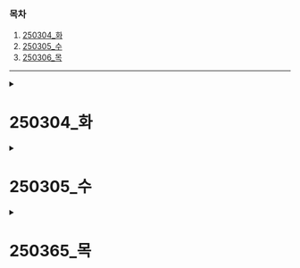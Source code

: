 ### 목차
1. [250304_화](#250304_화)
2. [250305_수](#250305_수)
3. [250306_목](#250306_목)

---
<details>
  <summary><h1>250304_화</h1></summary>

## 1. PM특강_프로젝트 갈등관리 전략
1. 문제해결/혐력
2. 강압/경쟁
3. 회피/지연
4. 수용/수습
5. 타협/절충


> [문제해결/협력]
    - 가장 좋은 전략_ 갈등을 뿌리뽑고 협력상태로 가게 되는 것
    - 중요한 의사 결정(도전해야 할 과제)
> [강압/경쟁]
    - 부정적인 효과가 오래 지속되는 전략 (모두 만들고 가장 좋은거로 가자!)
    - 긴급한 경우
> [회피/지연]
    - 사소한 갈등_감정적으로 격양될 때
    - 분리시키고 지연시키기
> [수용/수습]
    - 내 잘못이 명백한 경우
    - 어떻게든 책임질 것
> [타협/조화]
    - 가장 마지막에 적용을 검토할 것.
    - 갈등해결 노력 최소화(무난한 결론)

## 2. 프론트 공부
1. 패키지 메니저 (npm, yarn, pnpm)
- npm : 가장 기본이 되는 것 / 번용성 좋음 / 속도 느림 / 패키지 개별 저장해서 디스크 사용량 큼
- yarn : 패키지 설치 속도 향상됨 / 캐시 써서 중간정도 속도 / 디스크 사용량도 중간정도
- pnpm : 설치 속도 빠름 / 디스크 사용량 적음 / 모노레포에 좋음

-> pnpm을 우선적으로 사용해볼 예정.

2. node.js vs next.js
```
<Node.js>
- JS를 브라우저 밖에서도 실행할 수 있도록함.
- 실행 환경임임
<Next.js>
- Node.js 환경에서 실행되는 리엑트 기반 프레임워크
- 리엑트에 SSR, SSG 기능 추가한 웹 프레임워크
```

3. clsx, tailwind-merge, class-variance-authority
-> CSS 클래스들을 동적으로 조합하는 데 도움을 줌

```
<clsx (Classnames + JSX)>
- 여러 CSS 클래스를 조건부로 동적으로 조합하는 유틸리티
- 불필요한 클래스를 자동으로 필터링함
- classnames보다 성능 빠름
- 테일윈드말고 다른 일반 CSS에도 사용 가능
- 클래스 충돌 방지기능 없음
- 테일윈드 최적화된건 아님

<tailwind-merge>
- clsx랑 비슷하지만, 테일윈드 전용임.
- 중복되는 클래스가 있으면 최신 스타일이 우선 적용됨
- 클래스 충돌 방지된
- clsx랑 같이 사용 가능
- 그런데 테일윈드  css에만 사용가능
- 조건부 클래스 적용이 불편해서 clsx랑 써야 더 편하게 됨

<class-variance-authority (CVA)>
- 컴포넌트의 기본 스타일 정의 가능함
- variants 관리 편리함
- clsx, tailwind-merge랑 사용하는 것도 가능
- 대신 간단한 클래스 조합에는 오버스팩, 학습 필요
```

</details>

<details>
  <summary><h1>250305_수</h1></summary>
---
## 1. 와이어프레임 작성 및 회의
![피그마](./img/250305_figma.png)

## 2. 제출 문서 작성 및 환경 세팅
- 노션, 깃랩, 지라 정리
- 특화PJT 1차 전문가 리뷰 사전 자료 작성

## 3. 리엑트+AI 특강 수강
< 리엑트 특징 >
-> 단방향
-> 구조 생성하는 역할 (markup generation)
-> 시간의 흐름에 따라 변화가 발생하면 이를 감지해서 리렌더링
    - 이를 감지하기 위해서는 선언이 필요함.

- 관심사의 분리, jsx

</details>

<details>
  <summary><h1>250365_목</h1></summary>

## 1. 프론트 환경 공부 (런타임, 프레임워크, 빌드, 패키지 등)

---

### 1-1. JS 실행 환경 ?

> JS 코드를 실행할 수 있는 환경 (= JS 코드를 해석하고 실행할 수 있는 런타임)
> 

<aside>

[JS 실행 환경 기본 요소]

1. JS 엔진 (코드 → 기계어) 
: V8 엔진(구글크롬, node.js) / SpiderMonkey(모질라 파이어폭스) / JSCore(사파리)
2. 호스트 환경 (js엔진이 실행되는 환경 → API를 제공해서 다양한 작업 수행함)
: 웹 브라우저 / node.js(서버, CLI) / Deno, Bun(다른 js 런타임)
</aside>

- **대표적인 JavaScript 실행 환경**

| 실행 환경 | 주요 JS 엔진 | 특징 |
| --- | --- | --- |
| **브라우저 (Chrome, Firefox, Safari, Edge 등)** | V8, SpiderMonkey, JavaScriptCore | DOM 조작, 웹 API 지원 |
| **Node.js** | V8 | 서버 개발, 파일 시스템, 네트워크 API 지원 |
| **Deno** | V8 | 보안 강화, 최신 JS/TS 지원 |
| **Bun** | JavaScriptCore | 빠른 실행 속도, 빌트인 패키지 매니저 |

### 1-2. Node.js

> JS 코드가 브라우저 밖에서도 실행될 수 있도록 만든 런타임 환경임
→ “Node.js를 설치한다” = “내 컴퓨터에서 브라우저 없어도 js 실행할 수 있는 환경을 깐다!”
- 기본적으로 npm(node package manager)를 포함함
> 
- 이게 필요한 이유
    - 정적 웹사이트 (사이트 소개 등)에서 js는 웹 서버 없이도 동작할 수 있음
    - 동적 웹사이트 (DB 정보 가져올때, 백엔드랑 통신할 때 _ 게시판, 로그인, 채팅 등)에서는 웹 서버 필요

→ js를 위한 실행 환경 _ node.js

→ java를 위한 실행 환경 _ jvm ( spring boot 프레임워크가 이 작업 편리하게 해줌)

`<node.js로 프&백 vs 프:node.js 백:spring boot>`

- node.js로 프론트, 백엔드 개발 모두 가능하다. (백 _ express.js , nestjs 사용)
- spring boot로도 둘 다 개발 가능하다 (프론트 _ jsp사용)

→ 그런데 왜 프론트랑 백엔드 다르게 개발할까?

|  | Node.js(프론트) + Node.js(백엔드, Express.js) | Node.js(프론트) + Spring Boot(백엔드) |
| --- | --- | --- |
| **장점** | - 단일 언어 사용 → 개발 생산성 good  <br>- 빠른 개발 속도 (비동기 기반, npm 활용)  <br>- 경량 서버 (Express.js는 가벼운 웹 프레임워크)  <br>- 서버리스와 궁합이 좋음 | - 대규모에 적합 (멀티스레드 기반)  <br>- 트랜잭션 관리 우수 (JPA, Hibernate)  <br>- 유지보수성 높음  <br>- 보안성 우수 |
| **단점** | - 싱글 스레드 환경 → CPU 집중 작업에 불리  <br>- 트랜잭션 관리, 보안, 멀티스레드 성능에서 Spring Boot가 더 우수  <br>- 대규모 유지보수 어려움 (빠른 생태계 변화, npm 패키지 의존성) | - Node.js로 프론트/백 통합 개발하는 것보다 복잡  <br>- JVM 실행으로 인해 서버 비용이 상대적으로 높을 수 있음 |

→ 우리 서비스는 대규모 서비스, 금융, 트랜잭션, 보안이 중요하므로 후자 선택

### 1-3. React & Next.js

- React (라이브러리)
    - UI를 구축하는 js 라이브러리
    - 컴포넌트 기반 구조로 재사용성이 좋음
    - 단순한 CSR을 기본으로 하는데 Next.js랑 쓰면 SSR도 가능
- Next.js (리엑트 프레임워크)
    - react의 기능을 확장해서 SSR, SSG, API routes 등을 제공하는 프레임워크
    - SEO 최적화 가능
    - 기본적으로 Webpack를 써서 빌드함.

### 1-4. 패키지 매니저 & 빌드 도구

< 패키지 매니저 >

> -  외부 라이브러리(리엑트 등)을 설치 및 관리
- 프로젝트 의존성 효율적으로 관리
- 패키지 버전 충돌 방지, 캐싱 등으로 속도 최적화
> 
- npm, pnpm, yarn
    - npm : nodejs 기본 패키지 매니저
    - yarn : 병렬 설치해서 속도 빠름
    - pnpm : 중복 패키지 최소화하고 디스크 절약

<빌드 도구>

- 빌드 : 번들링(여러 js, css, 이미지 파일을 하나로 묶어주는 도구), 코드 최적화, 테스트 자동 실행 등등 수행
    - 빌드 : 전체 프로젝트를 빌드하고 배포하는거
    - 번들러 : 파일을 묶어주는 것
- webpack, vite, parcel, Esbuild (빌드도구 + 번들러 역할)
- CRA : 빌드 도구 (내부적으로 webpack으로 번들링 수행함)

### 1-5. Next.js & CRA

> - react는 단순 ui 라이브러리여서 실제 프로젝트에서 실행하려면 개발 환경이 필요하다.
- next.js랑 cra는 리엑트를 쓸 때 필요한 개발 환경을 자동으로 설정해준다는 공통점이 있는데, 방식이 다르다.
> 

<리엑트 프로젝트 실행할 때 필요한 기본 개발 환경>

- 리엑트 라이브러리
- js/ts
- jsx지원
- 모듈 시스템
- 개발 서버
- 번들러
- 패키지 매니저
- 빌드 도구

<CRA>

- 내부적으로 Webpack이랑 babel을 사용해서 개발 환경을 구성함
- CSR(클라이언트 사이드 렌더링)만 지원

<Next.js>

- Webpack + Turbopack 지원
- CSR, SSR, SSG  다 가능

→ Next.js를 사용할 경우 추가적인 번들러나 불필요한 개발 도구는 제외할 수 있음

### 1-6. 리엑트 환경할 때 필요한 것

**React**→ UI 라이브러리

**Next.js**→ 서버 사이드 렌더링(SSR), 정적 사이트 생성(SSG) 등 제공하는 React 프레임워크

**pnpm**→ 빠르고 효율적인 패키지 매니저 (npm, yarn보다 성능이 우수)

**Node.js**→ 실행 환경 (Next.js는 Node.js 기반)

**TypeScript** → 더 안전한 코드 작성 가능

**ESLint + Prettier**→ 코드 품질 및 스타일 관리

- 참고 (vite vs webpack)
    
    Vite는 기본적으로 CSR 중심이다.
    
    그래서 next.js 쓸거면 기본으로 설정되어있는 webpack 사용하는게 더 호환성이 좋다.
    
    Webpack은 Next.js의 SSR(서버 사이드 렌더링) 및 SSG(정적 사이트 생성) 기능과 최적화되어 있음.
    
    ✔ Next.js는 Webpack을 기반으로 코드 스플리팅, 이미지 최적화 등을 자동 지원함.
    
    ✔ Webpack은 Next.js의 API Routes, 환경 변수 시스템 등과 호환성이 높음.
    
    - webpack vs vite
        - webpack : 모든 js파일을 하나의 번들로 묶고 나서 실행함, 좀 느림
        - vite
            - 브라우저의 ESM(ECMAScript Modules) 기능을 활용하여 개발 서버에서 즉시 실행
            - 전체 번들링을 하는게 x → 필요한 파일만 로드함
            - 개발중에는 esbuild를 써서 변환하고, 프로덕션 빌드는 Rollup을 사용함
            - 개발환경 vs 프로덕션 빌드
                
                
                | 비교 항목 | 개발 환경 (Development) | 프로덕션 빌드 (Production) |
                | --- | --- | --- |
                | **목적** | 빠른 개발 & 코드 수정 | 최적화된 코드 배포 |
                | **파일 번들링** | 최소화 X (빠른 실행이 목적) | 코드 압축 & 최적화 |
                | **소스 맵 (Source Map)** | 포함 (디버깅용) | 제거 (보안 & 성능) |
                | **HMR (핫 모듈 리로드)** | 지원 (빠른 코드 변경 반영) | 비활성화 |
                | **코드 압축 (Minify)** | 없음 | UglifyJS, Terser 등으로 압축 |
                | **트리 셰이킹 (Dead Code 제거)** | 비활성화 | 불필요한 코드 제거 |
                | **배포 가능 여부** | 개발 중이라 배포 X | 최적화된 상태로 배포 |
                
                **즉, 개발 환경에서는 속도(빠른 코드 변경)가 중요하고, 프로덕션에서는 최적화(성능 & 용량 감소)가 중요**
                
                ## **Vite에서 개발 환경과 프로덕션 빌드의 차이**
                
                Vite는 **개발 환경과 프로덕션 빌드 환경에서 서로 다른 빌드 도구를 사용**해.
                
                | 환경 | 사용하는 빌드 방식 | 설명 |
                | --- | --- | --- |
                | **개발 환경 (dev mode)** | **esbuild** | 초고속 트랜스파일링, ESM 기반 개발 서버 |
                | **프로덕션 빌드 (build mode)** | **Rollup** | 코드 최적화, 번들링, 트리 셰이킹 |
                
                **Vite가 esbuild를 사용하는 이유** → 개발 속도가 빠르기 때문!
                
                 **Vite가 Rollup을 사용하는 이유** → 최적화된 번들 파일을 생성하기 때문!
                
                ---
                
                ## **Webpack에서 개발 환경과 프로덕션 빌드의 차이**
                
                Webpack은 **개발 환경과 프로덕션 빌드 환경에서 설정이 다름**.
                
                | 환경 | 사용하는 빌드 방식 | 설명 |
                | --- | --- | --- |
                | **개발 환경 (dev mode)** | Webpack Dev Server | 빠른 개발 속도 & HMR 지원 |
                | **프로덕션 빌드 (build mode)** | Webpack 최적화 | 코드 압축, 트리 셰이킹, 번들링 |

---

## 2. 의존성, 환경변수

---

- env에는 환경변수 저장 (API키, DB 연결정보, 런타임 설정 등)
- 의존성 : package.json(npm, pnpm) , pom.xml 등에서 관리

→ package.json

```markdown
{
  "dependencies": {
    "react": "^18.2.0",
    "next": "13.0.0"
  },
  "devDependencies": {
    "eslint": "^8.10.0"
  }
}
```

→ .env.development / .env.production / .env.test

```markdown
# 클라이언트에서 사용할 변수 (CSR)
NEXT_PUBLIC_API_URL=http://localhost:8080

# 서버에서만 사용할 변수 (SSR)
API_SECRET_KEY=my-secret-key
DB_HOST=localhost
DB_USER=root
DB_PASSWORD=securepassword
```

<**CSR과 SSR에서 `.env` 사용 방식 비교**>

| 구분 | CSR (클라이언트 렌더링) | SSR (서버 렌더링) |
| --- | --- | --- |
| **실행 위치** | 브라우저 | 서버 |
| **환경 변수 사용 방식** | `NEXT_PUBLIC_` 접두어 필요 | 일반 환경 변수 사용 가능 |
| **보안 수준** | 낮음 (환경 변수가 클라이언트에 노출됨) | 높음 (서버에서만 접근 가능) |
| **적용 예제** | `process.env.NEXT_PUBLIC_API_URL` | `process.env.API_URL` |
| **사용 사례** | API 호출, 클라이언트 측 기능 | DB 연결, 보안이 필요한 API 요청 |

 

## 3. 번들러, .env파일 빌드 시점

---

- Webpack, vite 같은 번들러는 `컴파일타임(빌드 시점)` 에 실행됨
    
    → 즉, 번들러가 살행될 때 모든 js,ts 코드가 하나의 번들로 합쳐지고 최적화됨.
    
    ex) Webpack 번들링 과정
    
    1. 컴파일 타임 : webpack이 코드 해석 및 번들링 → `.env` 읽고 DefinePlugin을 사용해서 변수를  JS코드에 주입함.
    2. 빌드 후 정적파일 (`bundle.js`) 생성함 : 이후 브라우저에서 js 실행(런타임) 

- `.env` 파일이 빌드되는 시점은 CSR, SSR, 백엔 환경에 따라 다름.
    - CSR에서는 컴파일 타임에 적용되고, SSR이랑 백엔드에서는 런타임에 적용된다.
    
    → 그래서 CSR에서는 빌드 후에 .env 변경해도 값이 반영되지 않음. (컴파일)
    
    → SSR : 요청이 올 때마다 서버에서 .env 값을 불러옴 (런타임) —> 배포 후에도 변경이 바로 적용됨
    
    → 백엔 : 항상 런타임에 .env를 불러옴. → 배포 후에도 .env 변경한 게 즉시 반영됨

</details>
